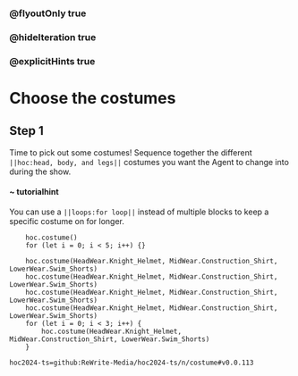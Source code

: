 ### @flyoutOnly true
### @hideIteration true
### @explicitHints true

# Choose the costumes

## Step 1
Time to pick out some costumes! Sequence together the different ``||hoc:head, body, and legs||`` costumes you want the Agent to change into during the show.

#### ~ tutorialhint
You can use a ``||loops:for loop||`` instead of multiple blocks to keep a specific costume on for longer.


```ghost
    hoc.costume()
    for (let i = 0; i < 5; i++) {}
```
```template
    hoc.costume(HeadWear.Knight_Helmet, MidWear.Construction_Shirt, LowerWear.Swim_Shorts)
    hoc.costume(HeadWear.Knight_Helmet, MidWear.Construction_Shirt, LowerWear.Swim_Shorts)
    hoc.costume(HeadWear.Knight_Helmet, MidWear.Construction_Shirt, LowerWear.Swim_Shorts)
    hoc.costume(HeadWear.Knight_Helmet, MidWear.Construction_Shirt, LowerWear.Swim_Shorts)
    for (let i = 0; i < 3; i++) {
        hoc.costume(HeadWear.Knight_Helmet, MidWear.Construction_Shirt, LowerWear.Swim_Shorts)
    }
```

```package
hoc2024-ts=github:ReWrite-Media/hoc2024-ts/n/costume#v0.0.113
```